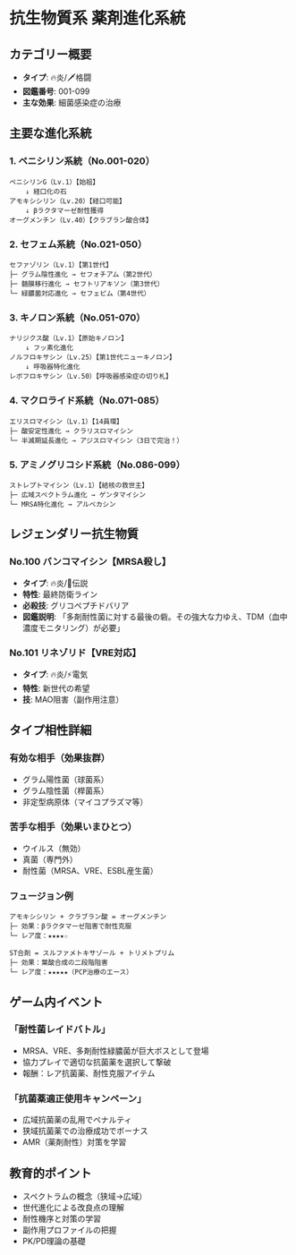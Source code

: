 # 抗生物質系 薬剤進化系統

## カテゴリー概要
- **タイプ**: 🔥炎/🗡️格闘
- **図鑑番号**: 001-099
- **主な効果**: 細菌感染症の治療

## 主要な進化系統

### 1. ペニシリン系統（No.001-020）
```
ペニシリンG（Lv.1）【始祖】
    ↓ 経口化の石
アモキシシリン（Lv.20）【経口可能】
    ↓ βラクタマーゼ耐性獲得
オーグメンチン（Lv.40）【クラブラン酸合体】
```

### 2. セフェム系統（No.021-050）
```
セファゾリン（Lv.1）【第1世代】
├─ グラム陰性進化 → セフォチアム（第2世代）
├─ 髄膜移行進化 → セフトリアキソン（第3世代）
└─ 緑膿菌対応進化 → セフェピム（第4世代）
```

### 3. キノロン系統（No.051-070）
```
ナリジクス酸（Lv.1）【原始キノロン】
    ↓ フッ素化進化
ノルフロキサシン（Lv.25）【第1世代ニューキノロン】
    ↓ 呼吸器特化進化
レボフロキサシン（Lv.50）【呼吸器感染症の切り札】
```

### 4. マクロライド系統（No.071-085）
```
エリスロマイシン（Lv.1）【14員環】
├─ 酸安定性進化 → クラリスロマイシン
└─ 半減期延長進化 → アジスロマイシン（3日で完治！）
```

### 5. アミノグリコシド系統（No.086-099）
```
ストレプトマイシン（Lv.1）【結核の救世主】
├─ 広域スペクトラム進化 → ゲンタマイシン
└─ MRSA特化進化 → アルベカシン
```

## レジェンダリー抗生物質

### No.100 バンコマイシン【MRSA殺し】
- **タイプ**: 🔥炎/🌟伝説
- **特性**: 最終防衛ライン
- **必殺技**: グリコペプチドバリア
- **図鑑説明**: 「多剤耐性菌に対する最後の砦。その強大な力ゆえ、TDM（血中濃度モニタリング）が必要」

### No.101 リネゾリド【VRE対応】
- **タイプ**: 🔥炎/⚡電気
- **特性**: 新世代の希望
- **技**: MAO阻害（副作用注意）

## タイプ相性詳細

### 有効な相手（効果抜群）
- グラム陽性菌（球菌系）
- グラム陰性菌（桿菌系）
- 非定型病原体（マイコプラズマ等）

### 苦手な相手（効果いまひとつ）
- ウイルス（無効）
- 真菌（専門外）
- 耐性菌（MRSA、VRE、ESBL産生菌）

### フュージョン例
```
アモキシシリン + クラブラン酸 = オーグメンチン
├─ 効果：βラクタマーゼ阻害で耐性克服
└─ レア度：★★★★☆

ST合剤 = スルファメトキサゾール + トリメトプリム
├─ 効果：葉酸合成の二段階阻害
└─ レア度：★★★★★（PCP治療のエース）
```

## ゲーム内イベント

### 「耐性菌レイドバトル」
- MRSA、VRE、多剤耐性緑膿菌が巨大ボスとして登場
- 協力プレイで適切な抗菌薬を選択して撃破
- 報酬：レア抗菌薬、耐性克服アイテム

### 「抗菌薬適正使用キャンペーン」
- 広域抗菌薬の乱用でペナルティ
- 狭域抗菌薬での治療成功でボーナス
- AMR（薬剤耐性）対策を学習

## 教育的ポイント
- スペクトラムの概念（狭域→広域）
- 世代進化による改良点の理解
- 耐性機序と対策の学習
- 副作用プロファイルの把握
- PK/PD理論の基礎